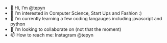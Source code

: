 - 👋 Hi, I’m @tepyn
- 👀 I’m interested in Computer Science, Start Ups and Fashion :)
- 🌱 I’m currently learning a few coding langauges including javascript and python
- 💞️ I’m looking to collaborate on (not that the moment)
- 📫 How to reach me: Instagram @tepyn

<!---
tepyn/tepyn is a ✨ special ✨ repository because its `README.md` (this file) appears on your GitHub profile.
You can click the Preview link to take a look at your changes.
--->
